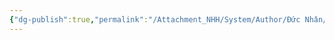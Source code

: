 ```yaml
---
{"dg-publish":true,"permalink":"/Attachment_NHH/System/Author/Đức Nhân/","dgPassFrontmatter":true,"noteIcon":"2","created":"2024-02-29T09:58:44.775+07:00","updated":"2024-01-02T13:29:15.000+07:00"}
---
```


